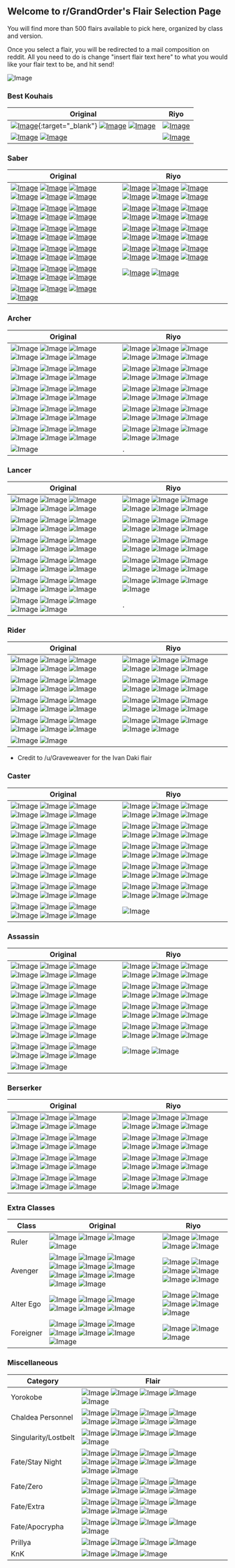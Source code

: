 ## Welcome to r/GrandOrder's Flair Selection Page

You will find more than 500 flairs available to pick here, organized by class and version. 

Once you select a flair, you will be redirected to a mail composition on reddit. All you need to do is change "insert flair text here" to what you would like your flair text to be, and hit send!

![Image](https://i.imgur.com/ZnZqMLl.png)

### Best Kouhais

| Original | Riyo |
| ------------- | ------------- |
| [![Image](https://i.imgur.com/A22kqH6.png)](https://www.reddit.com/message/compose?to=Holmes_Flairbot&subject=flairbot&message=extra-Mashu1%0A%0Ainsert+flair+text+here){:target="_blank"} [![Image](https://i.imgur.com/LbsxHL3.png)](https://www.reddit.com/message/compose?to=Holmes_Flairbot&subject=flairbot&message=extra-Mashu2%0A%0Ainsert+flair+text+here) [![Image](https://i.imgur.com/PUviAeR.png)](https://www.reddit.com/message/compose?to=Holmes_Flairbot&subject=flairbot&message=extra-Mashu3%0A%0Ainsert+flair+text+here) | [![Image](https://i.imgur.com/VCriVvM.png)](https://www.reddit.com/message/compose?to=Holmes_Flairbot&subject=flairbot&message=extra-MashuRiyo%0A%0Ainsert+flair+text+here) |
| [![Image](https://i.imgur.com/GqGxIFx.png)](https://www.reddit.com/message/compose?to=Holmes_Flairbot&subject=flairbot&message=extra-BB%0A%0Ainsert+flair+text+here) [![Image](https://i.imgur.com/2vxlSL8.png)](https://www.reddit.com/message/compose?to=Holmes_Flairbot&subject=flairbot&message=extra-BBSummer%0A%0Ainsert+flair+text+here) | [![Image](https://i.imgur.com/NdEBe3x.png)](https://www.reddit.com/message/compose?to=Holmes_Flairbot&subject=flairbot&message=extra-BBRiyo%0A%0Ainsert+flair+text+here) |

### Saber

| Original  | Riyo |
| ------------- | ------------- |
| [![Image](https://i.imgur.com/jCN1nF3.png)](https://www.reddit.com/message/compose?to=Holmes_Flairbot&subject=flairbot&message=saber-Artoria1%0A%0Ainsert+flair+text+here) [![Image](https://i.imgur.com/NuA5GT6.png)](https://www.reddit.com/message/compose?to=Holmes_Flairbot&subject=flairbot&message=saber-Artoria2%0A%0Ainsert+flair+text+here) [![Image](https://i.imgur.com/PvUZYZs.png)](https://www.reddit.com/message/compose?to=Holmes_Flairbot&subject=flairbot&message=saber-Salter%0A%0Ainsert+flair+text+here) [![Image](https://i.imgur.com/dXQfXgh.png)](https://www.reddit.com/message/compose?to=Holmes_Flairbot&subject=flairbot&message=saber-ArtoriaLily%0A%0Ainsert+flair+text+here) [![Image](https://i.imgur.com/4BrrrYK.png)](https://www.reddit.com/message/compose?to=Holmes_Flairbot&subject=flairbot&message=saber-Nero%0A%0Ainsert+flair+text+here) [![Image](https://i.imgur.com/NKuHkUa.png)](https://www.reddit.com/message/compose?to=Holmes_Flairbot&subject=flairbot&message=saber-NeroBloomer%0A%0Ainsert+flair+text+here) | [![Image](https://i.imgur.com/Ij6c8dm.png)](https://www.reddit.com/message/compose?to=Holmes_Flairbot&subject=flairbot&message=saberaf-AhogeRiyo%0A%0Ainsert+flair+text+here) [![Image](https://i.imgur.com/UIIACKk.png)](https://www.reddit.com/message/compose?to=Holmes_Flairbot&subject=flairbot&message=saberaf-ArtoriaRiyo%0A%0Ainsert+flair+text+here) [![Image](https://i.imgur.com/1JQF4FB.png)](https://www.reddit.com/message/compose?to=Holmes_Flairbot&subject=flairbot&message=saberaf-SalterRiyo%0A%0Ainsert+flair+text+here) [![Image](https://i.imgur.com/bZevJFw.png)](https://www.reddit.com/message/compose?to=Holmes_Flairbot&subject=flairbot&message=saberaf-ArtoriaLilyRiyo%0A%0Ainsert+flair+text+here) [![Image](https://i.imgur.com/1SWoX9f.png)](https://www.reddit.com/message/compose?to=Holmes_Flairbot&subject=flairbot&message=saberaf-NeroRiyo%0A%0Ainsert+flair+text+here) [![Image](https://i.imgur.com/8c67Rg0.png)](https://www.reddit.com/message/compose?to=Holmes_Flairbot&subject=flairbot&message=saberaf-SiegfriedRiyo%0A%0Ainsert+flair+text+here) |
| [![Image](https://i.imgur.com/SaYiOTz.png)](https://www.reddit.com/message/compose?to=Holmes_Flairbot&subject=flairbot&message=saber-Siegfried%0A%0Ainsert+flair+text+here) [![Image](https://i.imgur.com/W992sHs.png)](https://www.reddit.com/message/compose?to=Holmes_Flairbot&subject=flairbot&message=saber-Caesar%0A%0Ainsert+flair+text+here) [![Image](https://i.imgur.com/bY6prqG.png)](https://www.reddit.com/message/compose?to=Holmes_Flairbot&subject=flairbot&message=saber-Altera%0A%0Ainsert+flair+text+here) [![Image](https://i.imgur.com/QahVADX.png)](https://www.reddit.com/message/compose?to=Holmes_Flairbot&subject=flairbot&message=saber-GillesSaber%0A%0Ainsert+flair+text+here) [![Image](https://i.imgur.com/ntnSfj1.png)](https://www.reddit.com/message/compose?to=Holmes_Flairbot&subject=flairbot&message=saber-Deon%0A%0Ainsert+flair+text+here) [![Image](https://i.imgur.com/0QCf4IA.png)](https://www.reddit.com/message/compose?to=Holmes_Flairbot&subject=flairbot&message=saber-Okita%0A%0Ainsert+flair+text+here) | [![Image](https://i.imgur.com/N88rW6Q.png)](https://www.reddit.com/message/compose?to=Holmes_Flairbot&subject=flairbot&message=saberaf-CaesarRiyo%0A%0Ainsert+flair+text+here) [![Image](https://i.imgur.com/6R1ufPj.png)](https://www.reddit.com/message/compose?to=Holmes_Flairbot&subject=flairbot&message=saberaf-AlteraRiyo%0A%0Ainsert+flair+text+here) [![Image](https://i.imgur.com/Dh78JMy.png)](https://www.reddit.com/message/compose?to=Holmes_Flairbot&subject=flairbot&message=saberaf-GillesSaberRiyo%0A%0Ainsert+flair+text+here) [![Image](https://i.imgur.com/1h4zBrf.png)](https://www.reddit.com/message/compose?to=Holmes_Flairbot&subject=flairbot&message=saberaf-DeonRiyo%0A%0Ainsert+flair+text+here) [![Image](https://i.imgur.com/bLVAO5P.png)](https://www.reddit.com/message/compose?to=Holmes_Flairbot&subject=flairbot&message=saberaf-OkitaRiyo%0A%0Ainsert+flair+text+here) [![Image](https://i.imgur.com/dKln19A.png)](https://www.reddit.com/message/compose?to=Holmes_Flairbot&subject=flairbot&message=saberaf-FergusRiyo%0A%0Ainsert+flair+text+here) |
| [![Image](https://i.imgur.com/eBBCRXh.png)](https://www.reddit.com/message/compose?to=Holmes_Flairbot&subject=flairbot&message=saber-OkitaFeet%0A%0Ainsert+flair+text+here) [![Image](https://i.imgur.com/06qLsWj.png)](https://www.reddit.com/message/compose?to=Holmes_Flairbot&subject=flairbot&message=saber-Fergus%0A%0Ainsert+flair+text+here) [![Image](https://i.imgur.com/gawHeoR.png)](https://www.reddit.com/message/compose?to=Holmes_Flairbot&subject=flairbot&message=saber-Mordred1%0A%0Ainsert+flair+text+here) [![Image](https://i.imgur.com/JImKUIX.png)](https://www.reddit.com/message/compose?to=Holmes_Flairbot&subject=flairbot&message=saber-Mordred2%0A%0Ainsert+flair+text+here) [![Image](https://i.imgur.com/0OrfYG8.png)](https://www.reddit.com/message/compose?to=Holmes_Flairbot&subject=flairbot&message=saber-NeroBride%0A%0Ainsert+flair+text+here) [![Image](https://i.imgur.com/QKhVKA9.png)](https://www.reddit.com/message/compose?to=Holmes_Flairbot&subject=flairbot&message=saber-ShikiSaber%0A%0Ainsert+flair+text+here) | [![Image](https://i.imgur.com/xowjlIJ.png)](https://www.reddit.com/message/compose?to=Holmes_Flairbot&subject=flairbot&message=saberaf-MordredRiyo%0A%0Ainsert+flair+text+here) [![Image](https://i.imgur.com/L1YrPCI.png)](https://www.reddit.com/message/compose?to=Holmes_Flairbot&subject=flairbot&message=saberaf-NeroBrideRiyo%0A%0Ainsert+flair+text+here) [![Image](https://i.imgur.com/E74vw7D.png)](https://www.reddit.com/message/compose?to=Holmes_Flairbot&subject=flairbot&message=saberaf-ShikiSaberRiyo%0A%0Ainsert+flair+text+here) [![Image](https://i.imgur.com/y9TyQ08.png)](https://www.reddit.com/message/compose?to=Holmes_Flairbot&subject=flairbot&message=saberaf-RamaRiyo%0A%0Ainsert+flair+text+here) [![Image](https://i.imgur.com/vcGtnfW.png)](https://www.reddit.com/message/compose?to=Holmes_Flairbot&subject=flairbot&message=saberaf-LancelotSaberRiyo%0A%0Ainsert+flair+text+here) [![Image](https://i.imgur.com/F8TK42O.png)](https://www.reddit.com/message/compose?to=Holmes_Flairbot&subject=flairbot&message=saberaf-GawainRiyo%0A%0Ainsert+flair+text+here) | 
| [![Image](https://i.imgur.com/dd1NoLx.png)](https://www.reddit.com/message/compose?to=Holmes_Flairbot&subject=flairbot&message=saber-Rama%0A%0Ainsert+flair+text+here) [![Image](https://i.imgur.com/faEagmq.png)](https://www.reddit.com/message/compose?to=Holmes_Flairbot&subject=flairbot&message=saber-LancelotSaber%0A%0Ainsert+flair+text+here) [![Image](https://i.imgur.com/jfKBTK4.png)](https://www.reddit.com/message/compose?to=Holmes_Flairbot&subject=flairbot&message=saber-Gawain%0A%0Ainsert+flair+text+here) [![Image](https://i.imgur.com/zxqdNYO.png)](https://www.reddit.com/message/compose?to=Holmes_Flairbot&subject=flairbot&message=saber-Bedivere%0A%0Ainsert+flair+text+here) [![Image](https://i.imgur.com/KVwrijh.png)](https://www.reddit.com/message/compose?to=Holmes_Flairbot&subject=flairbot&message=saber-LizSaber%0A%0Ainsert+flair+text+here) [![Image](https://i.imgur.com/JfEyaeW.png)](https://www.reddit.com/message/compose?to=Holmes_Flairbot&subject=flairbot&message=saber-Musashi%0A%0Ainsert+flair+text+here) | [![Image](https://i.imgur.com/HBEKfgo.png)](https://www.reddit.com/message/compose?to=Holmes_Flairbot&subject=flairbot&message=saberaf-BedivereRiyo%0A%0Ainsert+flair+text+here) [![Image](https://i.imgur.com/II67ds1.png)](https://www.reddit.com/message/compose?to=Holmes_Flairbot&subject=flairbot&message=saberaf-LizSaberRiyo%0A%0Ainsert+flair+text+here) [![Image](https://i.imgur.com/TD94Wi6.png)](https://www.reddit.com/message/compose?to=Holmes_Flairbot&subject=flairbot&message=saberaf-MusashiRiyo%0A%0Ainsert+flair+text+here) [![Image](https://i.imgur.com/SYNKbjp.png)](https://www.reddit.com/message/compose?to=Holmes_Flairbot&subject=flairbot&message=saberaf-ArthurRiyo%0A%0Ainsert+flair+text+here) [![Image](https://i.imgur.com/BpUMMeb.png)](https://www.reddit.com/message/compose?to=Holmes_Flairbot&subject=flairbot&message=saberaf-SuzukaRiyo%0A%0Ainsert+flair+text+here) [![Image](https://i.imgur.com/vnpKcKk.png)](https://www.reddit.com/message/compose?to=Holmes_Flairbot&subject=flairbot&message=saberaf-FranSaberRiyo%0A%0Ainsert+flair+text+here) | 
| [![Image](https://i.imgur.com/b9Q3mel.png)](https://www.reddit.com/message/compose?to=Holmes_Flairbot&subject=flairbot&message=saber-Arthur1%0A%0Ainsert+flair+text+here) [![Image](https://i.imgur.com/qihZlkf.png)](https://www.reddit.com/message/compose?to=Holmes_Flairbot&subject=flairbot&message=saber-Arthur2%0A%0Ainsert+flair+text+here) [![Image](https://i.imgur.com/r1eFVCu.png)](https://www.reddit.com/message/compose?to=Holmes_Flairbot&subject=flairbot&message=saber-Suzuka%0A%0Ainsert+flair+text+here) [![Image](https://i.imgur.com/QCiWCtI.png)](https://www.reddit.com/message/compose?to=Holmes_Flairbot&subject=flairbot&message=saber-FranSaber%0A%0Ainsert+flair+text+here) [![Image](https://i.imgur.com/HcRgmDN.png)](https://www.reddit.com/message/compose?to=Holmes_Flairbot&subject=flairbot&message=saber-Yagyu%0A%0Ainsert+flair+text+here) [![Image](https://i.imgur.com/dwlxXWp.png)](https://www.reddit.com/message/compose?to=Holmes_Flairbot&subject=flairbot&message=saber-Sigurd1%0A%0Ainsert+flair+text+here) | [![Image](https://i.imgur.com/l28KunA.png)](https://www.reddit.com/message/compose?to=Holmes_Flairbot&subject=flairbot&message=saberaf-YagyuRiyo%0A%0Ainsert+flair+text+here) [![Image](https://i.imgur.com/hI4m6hS.png)](https://www.reddit.com/message/compose?to=Holmes_Flairbot&subject=flairbot&message=saberaf-MHXRiyo%0A%0Ainsert+flair+text+here) |
| [![Image](https://i.imgur.com/OppwfAI.png)](https://www.reddit.com/message/compose?to=Holmes_Flairbot&subject=flairbot&message=saber-Sigurd2%0A%0Ainsert+flair+text+here) [![Image](https://i.imgur.com/198oTRP.png)](https://www.reddit.com/message/compose?to=Holmes_Flairbot&subject=flairbot&message=saber-MedbSaber%0A%0Ainsert+flair+text+here) [![Image](https://i.imgur.com/ngFC9Li.png)](https://www.reddit.com/message/compose?to=Holmes_Flairbot&subject=flairbot&message=saber-DiarmuidSaber%0A%0Ainsert+flair+text+here) [![Image](https://i.imgur.com/vcxAtQA.png)](https://www.reddit.com/message/compose?to=Holmes_Flairbot&subject=flairbot&message=saber-MHX%0A%0Ainsert+flair+text+here) |  | 




### Archer

| Original  | Riyo |
| ------------- | ------------- |
| ![Image](https://i.imgur.com/h9HGILH.png) ![Image](https://i.imgur.com/mmT0PF0.png) ![Image](https://i.imgur.com/jmcmYIx.png) ![Image](https://i.imgur.com/xAJ4Dq5.png) ![Image](https://i.imgur.com/9hGWieo.png) ![Image](https://i.imgur.com/L3netJ9.png)| ![Image](https://i.imgur.com/l2hGvn0.png) ![Image](https://i.imgur.com/Kuq8LGv.png) ![Image](https://i.imgur.com/yU3UpGB.png) ![Image](https://i.imgur.com/AS53gpq.png) ![Image](https://i.imgur.com/TIUJzuw.png) ![Image](https://i.imgur.com/A63FVha.png)|
| ![Image](https://i.imgur.com/14aAQaW.png) ![Image](https://i.imgur.com/NcMzUF1.png) ![Image](https://i.imgur.com/FiOIeNw.png) ![Image](https://i.imgur.com/ht7e093.png) ![Image](https://i.imgur.com/uFfHTGw.png) ![Image](https://i.imgur.com/InVUA6k.png)|![Image](https://i.imgur.com/7sBoiac.png) ![Image](https://i.imgur.com/AYBFmuQ.png) ![Image](https://i.imgur.com/LkLpGRv.png) ![Image](https://i.imgur.com/G3lHT43.png) ![Image](https://i.imgur.com/neO75o2.png) ![Image](https://i.imgur.com/jXmhiJa.png)|  
| ![Image](https://i.imgur.com/zgbvztN.png) ![Image](https://i.imgur.com/qGy5QyO.png) ![Image](https://i.imgur.com/YVCCXvm.png) ![Image](https://i.imgur.com/RLYZnWN.png) ![Image](https://i.imgur.com/jiv0EM4.png) ![Image](https://i.imgur.com/VahnrCR.png)|![Image](https://i.imgur.com/heYhgCw.png) ![Image](https://i.imgur.com/MoPJYjw.png) ![Image](https://i.imgur.com/Z0txYjb.png) ![Image](https://i.imgur.com/4BXUF5V.png) ![Image](https://i.imgur.com/SAWWhSU.png) ![Image](https://i.imgur.com/mKGEH7s.png)|  
| ![Image](https://i.imgur.com/Jc9mOEH.png) ![Image](https://i.imgur.com/UgLU77f.png) ![Image](https://i.imgur.com/yzLWxlR.png) ![Image](https://i.imgur.com/N9cCXYc.png) ![Image](https://i.imgur.com/vWvVvnZ.png) ![Image](https://i.imgur.com/Ljh0OLc.png)|![Image](https://i.imgur.com/YYPs0li.png) ![Image](https://i.imgur.com/F3fXw2L.png) ![Image](https://i.imgur.com/4JRC8cw.png) ![Image](https://i.imgur.com/bo9GTQ1.png) ![Image](https://i.imgur.com/FNyjMV3.png) ![Image](https://i.imgur.com/s6tfmNS.png)| 
| ![Image](https://i.imgur.com/D8Dgbsy.png) ![Image](https://i.imgur.com/dFcv4Qh.png) ![Image](https://i.imgur.com/j9uhxcg.png) ![Image](https://i.imgur.com/n5BgJFR.png) ![Image](https://i.imgur.com/Fase87z.png) ![Image](https://i.imgur.com/nBbELl6.png)|![Image](https://i.imgur.com/TO4W7Mm.png) ![Image](https://i.imgur.com/2E9s6CV.png) ![Image](https://i.imgur.com/qKurb1l.png) ![Image](https://i.imgur.com/0NsX03L.png) ![Image](https://i.imgur.com/92vcI4N.png)|
| ![Image](https://i.imgur.com/7D1yowO.png) | .| 


### Lancer

| Original  | Riyo |
| ------------- | ------------- |
| ![Image](https://i.imgur.com/eSsIJ2G.png) ![Image](https://i.imgur.com/BGrM2gv.png) ![Image](https://i.imgur.com/GkRpDYj.png) ![Image](https://i.imgur.com/7EhzQX4.png) ![Image](https://i.imgur.com/QwfE6j0.png) ![Image](https://i.imgur.com/INib7u7.png)|![Image](https://i.imgur.com/KJKbJDG.png) ![Image](https://i.imgur.com/nSRhK0j.png) ![Image](https://i.imgur.com/np7CJIe.png) ![Image](https://i.imgur.com/GVUn4bI.png) ![Image](https://i.imgur.com/e171maq.png) ![Image](https://i.imgur.com/epCYngd.png)|
| ![Image](https://i.imgur.com/m0uhdeF.png) ![Image](https://i.imgur.com/22rAJg6.png) ![Image](https://i.imgur.com/bn7NNUQ.png) ![Image](https://i.imgur.com/bNxw9mx.png) ![Image](https://i.imgur.com/XHMIMWb.png) ![Image](https://i.imgur.com/ZbvUX6q.png)|![Image](https://i.imgur.com/jMzcvuF.png) ![Image](https://i.imgur.com/p06Pj8i.png) ![Image](https://i.imgur.com/f3ub0Zb.png) ![Image](https://i.imgur.com/TTouwl7.png) ![Image](https://i.imgur.com/hu393R0.png) ![Image](https://i.imgur.com/fzagmc2.png)|
| ![Image](https://i.imgur.com/AMJLpoe.png) ![Image](https://i.imgur.com/Ht1xHyr.png) ![Image](https://i.imgur.com/CHW8xV4.png) ![Image](https://i.imgur.com/pgJcj5n.png) ![Image](https://i.imgur.com/fyIUsSF.png) ![Image](https://i.imgur.com/eUooMSD.png)|![Image](https://i.imgur.com/BK7EVKG.png) ![Image](https://i.imgur.com/BKuEpsB.png) ![Image](https://i.imgur.com/m5MPWVR.png) ![Image](https://i.imgur.com/7beST30.png) ![Image](https://i.imgur.com/usRVsVy.png) ![Image](https://i.imgur.com/haoORn7.png)|
| ![Image](https://i.imgur.com/xfIeoIG.png) ![Image](https://i.imgur.com/Bkq2swi.png) ![Image](https://i.imgur.com/AOeWHiy.png) ![Image](https://i.imgur.com/85gCvDx.png) ![Image](https://i.imgur.com/rDXeiH5.png) ![Image](https://i.imgur.com/1w9ttib.png)|![Image](https://i.imgur.com/qUMnb7K.png) ![Image](https://i.imgur.com/0Rxwkmo.png) ![Image](https://i.imgur.com/gka8Zmq.png) ![Image](https://i.imgur.com/eZfIx26.png) ![Image](https://i.imgur.com/aRyvQ7C.png) ![Image](https://i.imgur.com/uQKr0k5.png)|
| ![Image](https://i.imgur.com/JFrFAxI.png) ![Image](https://i.imgur.com/AK3ScMA.png) ![Image](https://i.imgur.com/e139oUC.png) ![Image](https://i.imgur.com/zPUB99R.png) ![Image](https://i.imgur.com/xBhQIWN.png) ![Image](https://i.imgur.com/vrKvCqk.png)|![Image](https://i.imgur.com/MDmzBIw.png) ![Image](https://i.imgur.com/d8OvueP.png) ![Image](https://i.imgur.com/qyuMYsD.png) ![Image](https://i.imgur.com/hN7dWHa.png)| 
| ![Image](https://i.imgur.com/Gb4HTMJ.png) ![Image](https://i.imgur.com/4OPG20c.png) ![Image](https://i.imgur.com/qD7kgse.png) ![Image](https://i.imgur.com/kiaLI4P.png) ![Image](https://i.imgur.com/8rgHbEZ.png)| . |
 

### Rider

| Original  | Riyo |
| ------------- | ------------- |
| ![Image](https://i.imgur.com/zWHd15y.png) ![Image](https://i.imgur.com/FGqATkU.png) ![Image](https://i.imgur.com/KS6yQf2.png) ![Image](https://i.imgur.com/HnICGXa.png) ![Image](https://i.imgur.com/NcZXKYB.png) ![Image](https://i.imgur.com/ASKhqjo.png)|![Image](https://i.imgur.com/f6hG480.png) ![Image](https://i.imgur.com/UxBkPfc.png) ![Image](https://i.imgur.com/ykpBX4P.png) ![Image](https://i.imgur.com/B5KcOyJ.png) ![Image](https://i.imgur.com/kygwjJq.png) ![Image](https://i.imgur.com/xjFdR6N.png)| 
| ![Image](https://i.imgur.com/ZyUW9D9.png) ![Image](https://i.imgur.com/suKEQCi.png) ![Image](https://i.imgur.com/TZQRIc7.png) ![Image](https://i.imgur.com/PtUJzY0.png) ![Image](https://i.imgur.com/g0cVQwE.png) ![Image](https://i.imgur.com/Wte2gdp.png)|![Image](https://i.imgur.com/MQ5ESbi.png) ![Image](https://i.imgur.com/oulClg9.png) ![Image](https://i.imgur.com/qvmG4Vg.png) ![Image](https://i.imgur.com/ehar1ml.png) ![Image](https://i.imgur.com/52Tdoyv.png) ![Image](https://i.imgur.com/Go86C5N.png)| 
| ![Image](https://i.imgur.com/Pofa4Uh.png) ![Image](https://i.imgur.com/pZYsMm7.png) ![Image](https://i.imgur.com/Pi6r1vI.png) ![Image](https://i.imgur.com/KAgZ2Ud.png) ![Image](https://i.imgur.com/wbDPGAV.png) ![Image](https://i.imgur.com/JE0DRci.png)|![Image](https://i.imgur.com/XpIaqWG.png) ![Image](https://i.imgur.com/b9FEJU3.png) ![Image](https://i.imgur.com/BLajJ1p.png) ![Image](https://i.imgur.com/KKQHsoY.png) ![Image](https://i.imgur.com/pM3Utga.png) ![Image](https://i.imgur.com/ORNPRVs.png)| 
| ![Image](https://i.imgur.com/n5PkZBC.png) ![Image](https://i.imgur.com/9ceFTtY.png) ![Image](https://i.imgur.com/GGv1GPs.png) ![Image](https://i.imgur.com/VcaCrqA.png) ![Image](https://i.imgur.com/JXLF1Vg.png) ![Image](https://i.imgur.com/9tjGUeU.png)|![Image](https://i.imgur.com/RVDL7ij.png) ![Image](https://i.imgur.com/hMmwJNJ.png) ![Image](https://i.imgur.com/93EwQbq.png) ![Image](https://i.imgur.com/CJMRdqO.png) ![Image](https://i.imgur.com/SgsNSUy.png) | 
| ![Image](https://i.imgur.com/iEUG53t.png) ![Image](https://i.imgur.com/08CzcV8.png)| | 

* Credit to /u/Graveweaver for the Ivan Daki flair

### Caster

| Original  | Riyo |
| ------------- | ------------- |
| ![Image](https://i.imgur.com/D1bzN0n.png) ![Image](https://i.imgur.com/G1LNhPS.png) ![Image](https://i.imgur.com/907S92K.png) ![Image](https://i.imgur.com/qDklGsU.png) ![Image](https://i.imgur.com/o2CWWXa.png) ![Image](https://i.imgur.com/SPnLV38.png)|![Image](https://i.imgur.com/adc5QGu.png) ![Image](https://i.imgur.com/v7yvWmA.png) ![Image](https://i.imgur.com/RNCrq8x.png) ![Image](https://i.imgur.com/Umc74lk.png) ![Image](https://i.imgur.com/lSqGdJs.png) ![Image](https://i.imgur.com/WALA19f.png)| 
| ![Image](https://i.imgur.com/bMG1R3r.png) ![Image](https://i.imgur.com/5ndLb62.png) ![Image](https://i.imgur.com/M4WBbbk.png) ![Image](https://i.imgur.com/HTOeoZE.png) ![Image](https://i.imgur.com/qbuSwe3.png) ![Image](https://i.imgur.com/9oBFJRa.png)|![Image](https://i.imgur.com/6uRWNX0.png) ![Image](https://i.imgur.com/1nAJcoU.png) ![Image](https://i.imgur.com/Y0qoYsh.png) ![Image](https://i.imgur.com/3I9QkaA.png) ![Image](https://i.imgur.com/HdGVI5o.png) ![Image](https://i.imgur.com/hsLeNPY.png)|
| ![Image](https://i.imgur.com/Ub6jp3E.png) ![Image](https://i.imgur.com/XHyqb1d.png) ![Image](https://i.imgur.com/35ATvMX.png) ![Image](https://i.imgur.com/3sLhrVh.png) ![Image](https://i.imgur.com/m9znnvy.png) ![Image](https://i.imgur.com/EOpmHDP.png)|![Image](https://i.imgur.com/Wi8q00T.png) ![Image](https://i.imgur.com/It7byHt.png) ![Image](https://i.imgur.com/NojhDpC.png) ![Image](https://i.imgur.com/yW1pwIa.png) ![Image](https://i.imgur.com/v1kECjW.png) ![Image](https://i.imgur.com/C0qlAGp.png)| 
| ![Image](https://i.imgur.com/LEoCien.png) ![Image](https://i.imgur.com/zuO9P1r.png) ![Image](https://i.imgur.com/Oiw8Jzg.png) ![Image](https://i.imgur.com/AiZtdDz.png) ![Image](https://i.imgur.com/H5P5tm8.png) ![Image](https://i.imgur.com/hGXd1xO.png)|![Image](https://i.imgur.com/DPn0NIl.png) ![Image](https://i.imgur.com/zBVjd7V.png) ![Image](https://i.imgur.com/i6uft84.png) ![Image](https://i.imgur.com/5VsRy9F.png) ![Image](https://i.imgur.com/Tsg9bKJ.png) ![Image](https://i.imgur.com/rMDdVPU.png)| 
| ![Image](https://i.imgur.com/o8g9IsU.png) ![Image](https://i.imgur.com/xYR8cY2.png) ![Image](https://i.imgur.com/xd2iaqZ.png) ![Image](https://i.imgur.com/TnP9qAF.png) ![Image](https://i.imgur.com/8RJJnjC.png) ![Image](https://i.imgur.com/K5PBzGq.png)|![Image](https://i.imgur.com/XAknyv4.png) ![Image](https://i.imgur.com/nRJpcAx.png) ![Image](https://i.imgur.com/QwLhCeo.png) ![Image](https://i.imgur.com/JoELaMm.png) ![Image](https://i.imgur.com/k8pr78t.png) ![Image](https://i.imgur.com/tlhF1al.png)| 
| ![Image](https://i.imgur.com/gTmgLoU.png) ![Image](https://i.imgur.com/iWK85gx.png) ![Image](https://i.imgur.com/VzzEIHY.png) ![Image](https://i.imgur.com/0GWW2aX.png) ![Image](https://i.imgur.com/o8Xz3g4.png) ![Image](https://i.imgur.com/E99RISQ.png)|![Image](https://i.imgur.com/Oh69pXX.png)| 

### Assassin

| Original  | Riyo |
| ------------- | ------------- |
| ![Image](https://i.imgur.com/uSV47e0.png) ![Image](https://i.imgur.com/2Fp9J18.png) ![Image](https://i.imgur.com/sstPbMy.png) ![Image](https://i.imgur.com/Om8Ugbv.png) ![Image](https://i.imgur.com/1Xc8lHu.png) ![Image](https://i.imgur.com/k2yLNCJ.png)|![Image](https://i.imgur.com/YKG6POE.png) ![Image](https://i.imgur.com/DSbkNgM.png) ![Image](https://i.imgur.com/6JboD4R.png) ![Image](https://i.imgur.com/NnDDrLf.png) ![Image](https://i.imgur.com/5ZW8Wk8.png) ![Image](https://i.imgur.com/d3b8OoB.png)| 
| ![Image](https://i.imgur.com/izadjn0.png) ![Image](https://i.imgur.com/PrXPGmU.png) ![Image](https://i.imgur.com/o6QI68m.png) ![Image](https://i.imgur.com/gGdRtDw.png) ![Image](https://i.imgur.com/sfYzf9Z.png) ![Image](https://i.imgur.com/cIf7reI.png)|![Image](https://i.imgur.com/GVYI7fP.png) ![Image](https://i.imgur.com/u0lVI9Y.png) ![Image](https://i.imgur.com/tUJNlH7.png) ![Image](https://i.imgur.com/fkWhcUS.png) ![Image](https://i.imgur.com/tBc2ixD.png) ![Image](https://i.imgur.com/Ccdlgow.png)| 
| ![Image](https://i.imgur.com/BL02q2C.png) ![Image](https://i.imgur.com/NkBTcv7.png) ![Image](https://i.imgur.com/XhnY43F.png) ![Image](https://i.imgur.com/3rTf2s9.png) ![Image](https://i.imgur.com/fqj4tLY.png) ![Image](https://i.imgur.com/l2c4Lmz.png)|![Image](https://i.imgur.com/slHWtEu.png) ![Image](https://i.imgur.com/NnUn304.png) ![Image](https://i.imgur.com/rDs1jGI.png) ![Image](https://i.imgur.com/cCV2U1F.png) ![Image](https://i.imgur.com/acEHXro.png) ![Image](https://i.imgur.com/jDAYmJy.png)|
| ![Image](https://i.imgur.com/iYIHcQe.png) ![Image](https://i.imgur.com/FHrZs6e.png) ![Image](https://i.imgur.com/BPbAO0o.png) ![Image](https://i.imgur.com/Pf3au5S.png) ![Image](https://i.imgur.com/ee3tIG2.png) ![Image](https://i.imgur.com/CaJoscS.png)|![Image](https://i.imgur.com/nRPvuM6.png) ![Image](https://i.imgur.com/Wzfy0sV.png) ![Image](https://i.imgur.com/TP3BAG6.png) ![Image](https://i.imgur.com/nhOG5AE.png) ![Image](https://i.imgur.com/8Sf4yc7.png) ![Image](https://i.imgur.com/kI7bhHF.png)| 
| ![Image](https://i.imgur.com/xM7ARn6.png) ![Image](https://i.imgur.com/k7epriR.png) ![Image](https://i.imgur.com/9MP4d9f.png) ![Image](https://i.imgur.com/lK70J1E.png) ![Image](https://i.imgur.com/LC6wjhK.png) ![Image](https://i.imgur.com/FEm5AHi.png)| ![Image](https://i.imgur.com/DVZLSjc.png) ![Image](https://i.imgur.com/0FxJMlj.png)| 
| ![Image](https://i.imgur.com/6lb5OTR.png) ![Image](https://i.imgur.com/bCnVaD6.png)| | 

### Berserker

| Original  | Riyo |
| ------------- | ------------- |
| ![Image](https://i.imgur.com/oFUUaB7.png) ![Image](https://i.imgur.com/FSNXsBH.png) ![Image](https://i.imgur.com/aUb0yWr.png) ![Image](https://i.imgur.com/FRpytR7.png) ![Image](https://i.imgur.com/jDJUS0x.png) ![Image](https://i.imgur.com/KTSqqqC.png)|![Image](https://i.imgur.com/mtalh8a.png) ![Image](https://i.imgur.com/8wvyU96.png) ![Image](https://i.imgur.com/6escwjs.png) ![Image](https://i.imgur.com/IPErere.png) ![Image](https://i.imgur.com/PkJLR11.png) ![Image](https://i.imgur.com/hfsNRVG.png)| 
| ![Image](https://i.imgur.com/TapbpWS.png) ![Image](https://i.imgur.com/igiIoUF.png) ![Image](https://i.imgur.com/xLNO8kZ.png) ![Image](https://i.imgur.com/EO5g46X.png) ![Image](https://i.imgur.com/6ql0EAc.png) ![Image](https://i.imgur.com/WlnAeUe.png)|![Image](https://i.imgur.com/LOIhskQ.png) ![Image](https://i.imgur.com/HJL2sFI.png) ![Image](https://i.imgur.com/EgQvHl4.png) ![Image](https://i.imgur.com/eTZnThl.png) ![Image](https://i.imgur.com/F3q67N9.png) ![Image](https://i.imgur.com/07rRmFF.png)| 
| ![Image](https://i.imgur.com/0yVHJkn.png) ![Image](https://i.imgur.com/MEe4TJb.png) ![Image](https://i.imgur.com/BsvJO09.png) ![Image](https://i.imgur.com/NuhkEAU.png) ![Image](https://i.imgur.com/wGpDGmW.png) ![Image](https://i.imgur.com/kEFZqlU.png)|![Image](https://i.imgur.com/emgPAXz.png) ![Image](https://i.imgur.com/7tfhBxD.png) ![Image](https://i.imgur.com/e47tyYZ.png) ![Image](https://i.imgur.com/H9XWtmJ.png) ![Image](https://i.imgur.com/8wfd0jJ.png) ![Image](https://i.imgur.com/iaaYp7Z.png)|
| ![Image](https://i.imgur.com/BOXDYtl.png) ![Image](https://i.imgur.com/auv87o5.png) ![Image](https://i.imgur.com/ZELBkcb.png) ![Image](https://i.imgur.com/a5rx72B.png) ![Image](https://i.imgur.com/qSTTTeh.png) ![Image](https://i.imgur.com/PEKunom.png)|![Image](https://i.imgur.com/D19TSyP.png) ![Image](https://i.imgur.com/irytYFL.png) ![Image](https://i.imgur.com/CuI2Bax.png) ![Image](https://i.imgur.com/DuzoejZ.png) ![Image](https://i.imgur.com/mDJLJm7.png)| 

### Extra Classes

| Class | Original  | Riyo |
| ------------- | ------------- | ------------- |
| Ruler | ![Image](https://i.imgur.com/5GSHFcW.png) ![Image](https://i.imgur.com/bYW3YL9.png) ![Image](https://i.imgur.com/1e7tYQA.png) ![Image](https://i.imgur.com/zfdBd7d.png) |![Image](https://i.imgur.com/qHeCcIQ.png) ![Image](https://i.imgur.com/SbTCOM7.png) ![Image](https://i.imgur.com/B0nzbhE.png) ![Image](https://i.imgur.com/mf29LVg.png)| 
| Avenger | ![Image](https://i.imgur.com/rOs9Vne.png) ![Image](https://i.imgur.com/9qY5loK.png) ![Image](https://i.imgur.com/vv3HWRG.png) ![Image](https://i.imgur.com/Lbj3aMX.png) ![Image](https://i.imgur.com/02ACBav.png) ![Image](https://i.imgur.com/jmc13Ob.png) ![Image](https://i.imgur.com/RLJmeVB.png) ![Image](https://i.imgur.com/3G9zMOD.png) ![Image](https://i.imgur.com/4s7XYCn.png) ![Image](https://i.imgur.com/3t6mcVc.png) ![Image](https://i.imgur.com/BsPPruY.png)|![Image](https://i.imgur.com/vXpnmne.png) ![Image](https://i.imgur.com/PUv5PuO.png) ![Image](https://i.imgur.com/fN8aZts.png) ![Image](https://i.imgur.com/zA6RWcs.png) ![Image](https://i.imgur.com/bDTVN5V.png) ![Image](https://i.imgur.com/sQcDhyX.png) | 
| Alter Ego | ![Image](https://i.imgur.com/TYm6O9H.png) ![Image](https://i.imgur.com/646SU1p.png) ![Image](https://i.imgur.com/9ei2dBp.png) ![Image](https://i.imgur.com/pWmZi13.png) ![Image](https://i.imgur.com/J2Faxmm.png) ![Image](https://i.imgur.com/YxSGSva.png)|![Image](https://i.imgur.com/M8KPNNZ.png) ![Image](https://i.imgur.com/eSML6MB.png) ![Image](https://i.imgur.com/hmJKFOR.png) ![Image](https://i.imgur.com/YjFx9Mw.png) ![Image](https://i.imgur.com/XYltMn2.png) | 
| Foreigner | ![Image](https://i.imgur.com/IT9LYQb.png) ![Image](https://i.imgur.com/uvvKocv.png) ![Image](https://i.imgur.com/G7puLo9.png) ![Image](https://i.imgur.com/k4uyZ5J.png) ![Image](https://i.imgur.com/71FGLCu.png) ![Image](https://i.imgur.com/RivsaJj.png) ![Image](https://i.imgur.com/muRvA5e.png)|![Image](https://i.imgur.com/WA2gYDd.png) ![Image](https://i.imgur.com/noVKzAJ.png) ![Image](https://i.imgur.com/v2pr9IW.png) |

 
### Miscellaneous

| Category  | Flair |
| ------------- | ------------- |
| Yorokobe | ![Image](https://i.imgur.com/TTEU2ZQ.png) ![Image](https://i.imgur.com/7kB9NLk.png)  ![Image](https://i.imgur.com/zYGcSND.png) ![Image](https://i.imgur.com/ULu9Hhl.png)  ![Image](https://i.imgur.com/eEba3pi.png)  |
| Chaldea Personnel | ![Image](https://i.imgur.com/U33RzRA.png) ![Image](https://i.imgur.com/TNmZgKL.png)  ![Image](https://i.imgur.com/YKNEJkS.png)  ![Image](https://i.imgur.com/3i85DXs.png)  ![Image](https://i.imgur.com/AHFKT9M.png)  ![Image](https://i.imgur.com/LwBSqEW.png)  ![Image](https://i.imgur.com/ePFx9Zk.png) ![Image](https://i.imgur.com/gpuMM0j.png) | 
| Singularity/Lostbelt | ![Image](https://i.imgur.com/iSOgQ0A.png)  ![Image](https://i.imgur.com/1zQzKLB.png)  ![Image](https://i.imgur.com/0VCi7aH.png)  ![Image](https://i.imgur.com/zYgoCso.png)  ![Image](https://i.imgur.com/KjHIj7W.png)  | 
| Fate/Stay Night | ![Image](https://i.imgur.com/IDw2FiV.png)  ![Image](https://i.imgur.com/l54Hh25.png)  ![Image](https://i.imgur.com/OFC3In2.png)  ![Image](https://i.imgur.com/tWq5bcM.png)  ![Image](https://i.imgur.com/pz0KP46.png)  ![Image](https://i.imgur.com/H6zrJgA.png)  ![Image](https://i.imgur.com/qxN1NHC.png)  ![Image](https://i.imgur.com/nR6j5sP.png)  ![Image](https://i.imgur.com/XXikpeE.png) ![Image](https://i.imgur.com/cyEYeeN.png) | 
| Fate/Zero | ![Image](https://i.imgur.com/SeFYMhy.png)  ![Image](https://i.imgur.com/3mQ3zWJ.png)  ![Image](https://i.imgur.com/sbOtFJZ.png)  ![Image](https://i.imgur.com/H0ikQvy.png)  ![Image](https://i.imgur.com/OvZDhVG.png)  ![Image](https://i.imgur.com/gNRgkCT.png)  ![Image](https://i.imgur.com/huyaGgT.png)  ![Image](https://i.imgur.com/7GRS3nc.png) |
| Fate/Extra | ![Image](https://i.imgur.com/Bd7LfXS.png)  ![Image](https://i.imgur.com/hGVWNXA.png)  ![Image](https://i.imgur.com/fp23tzw.png)  ![Image](https://i.imgur.com/9ntkXoo.png)  ![Image](https://i.imgur.com/hI6rppk.png)  ![Image](https://i.imgur.com/enim1u0.png)  ![Image](https://i.imgur.com/dODJXwp.png) |
| Fate/Apocrypha | ![Image](https://i.imgur.com/W8OP6bP.png)  ![Image](https://i.imgur.com/iKJPIdU.png)  ![Image](https://i.imgur.com/2LnMIOp.png)  ![Image](https://i.imgur.com/zyTpexB.png) ![Image](https://i.imgur.com/p1yrNXy.png) |
| Prillya | ![Image](https://i.imgur.com/5xeCcTV.png) ![Image](https://i.imgur.com/9dIus5N.png) ![Image](https://i.imgur.com/3iCheTm.png) ![Image](https://i.imgur.com/wzyXGnm.png) |
| KnK | ![Image](https://i.imgur.com/iC4iDkk.png)  ![Image](https://i.imgur.com/PgKEOak.png) ![Image](https://i.imgur.com/cVlvxfN.png) |
